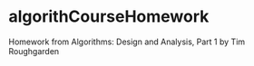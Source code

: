algorithCourseHomework
======================

Homework from Algorithms: Design and Analysis, Part 1 by Tim Roughgarden
